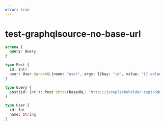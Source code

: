 ```yaml
---
error: true
---
```


# test-graphqlsource-no-base-url

```graphql @config
schema {
  query: Query
}

type Post {
  id: Int!
  user: User @graphQL(name: "user", args: [{key: "id", value: "{{.value.userId}}"}])
}

type Query {
  post(id: Int!): Post @http(baseURL: "http://jsonplacheholder.typicode.com", path: "/posts/{{.args.id}}")
}

type User {
  id: Int
  name: String
}
```

